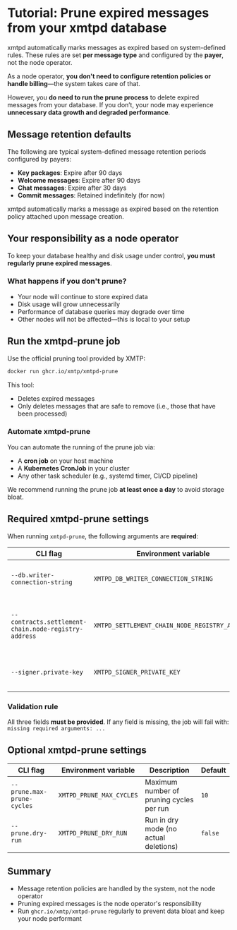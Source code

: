 # Tutorial: Prune expired messages from your xmtpd database

xmtpd automatically marks messages as expired based on system-defined rules. These rules are set **per message type** and configured by the **payer**, not the node operator.

As a node operator, **you don't need to configure retention policies or handle billing**—the system takes care of that.

However, you **do need to run the prune process** to delete expired messages from your database. If you don’t, your node may experience **unnecessary data growth and degraded performance**.

## Message retention defaults

The following are typical system-defined message retention periods configured by payers:

- **Key packages**: Expire after 90 days
- **Welcome messages**: Expire after 90 days
- **Chat messages**: Expire after 30 days
- **Commit messages**: Retained indefinitely (for now)

xmtpd automatically marks a message as expired based on the retention policy attached upon message creation.

## Your responsibility as a node operator

To keep your database healthy and disk usage under control, **you must regularly prune expired messages**.

### What happens if you don't prune?

- Your node will continue to store expired data
- Disk usage will grow unnecessarily
- Performance of database queries may degrade over time
- Other nodes will not be affected—this is local to your setup

## Run the xmtpd-prune job

Use the official pruning tool provided by XMTP:

```bash
docker run ghcr.io/xmtp/xmtpd-prune
```

This tool:

- Deletes expired messages
- Only deletes messages that are safe to remove (i.e., those that have been processed)

### Automate xmtpd-prune

You can automate the running of the prune job via:

- A **cron job** on your host machine
- A **Kubernetes CronJob** in your cluster
- Any other task scheduler (e.g., systemd timer, CI/CD pipeline)

We recommend running the prune job **at least once a day** to avoid storage bloat.

## Required xmtpd-prune settings

When running `xmtpd-prune`, the following arguments are **required**:

| CLI flag                    | Environment variable                             | Description                                         |
|--------------------------------------------------------|--------------------------------------------------|-----------------------------------------------------|
| `--db.writer-connection-string`                        | `XMTPD_DB_WRITER_CONNECTION_STRING`              | Database writer connection string                   |
| `--contracts.settlement-chain.node-registry-address`   | `XMTPD_SETTLEMENT_CHAIN_NODE_REGISTRY_ADDRESS`   | Node registry contract address to determine DB name |
| `--signer.private-key`                                 | `XMTPD_SIGNER_PRIVATE_KEY`                       | Private key used to determine DB name          |

### Validation rule

All three fields **must be provided**. If any field is missing, the job will fail with: `missing required arguments: ...`

## Optional xmtpd-prune settings

| CLI flag                    | Environment variable             | Description                                  | Default |
|-----------------------------|----------------------------------|----------------------------------------------|---------|
| `--prune.max-prune-cycles` | `XMTPD_PRUNE_MAX_CYCLES`         | Maximum number of pruning cycles per run     | `10`    |
| `--prune.dry-run`          | `XMTPD_PRUNE_DRY_RUN`            | Run in dry mode (no actual deletions)        | `false` |

## Summary

- Message retention policies are handled by the system, not the node operator
- Pruning expired messages is the node operator's responsibility
- Run `ghcr.io/xmtp/xmtpd-prune` regularly to prevent data bloat and keep your node performant
